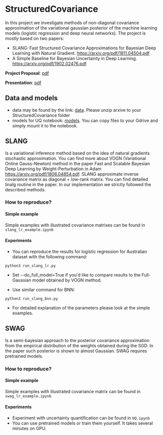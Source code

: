 # StructuredCovariance
In this project we investigate methods of non-diagonal covariance approximation of the variational gaussian posterior of the machine learning models (logistic regression and deep neural networks). The project is mostly based on two papers:
- SLANG: Fast Structured Covariance Approximations for Bayesian Deep Learning with Natural Gradient. https://arxiv.org/pdf/1811.04504.pdf
- A Simple Baseline for Bayesian Uncertainty in Deep Learning. https://arxiv.org/pdf/1902.02476.pdf

**Project Proposal**: [pdf](https://drive.google.com/file/d/1FFzTuCEyT-UvA8euSIRIvqpneYRZVzNw/view?usp=sharing)

**Presentation**: [pdf](https://drive.google.com/file/d/19xzaSg0eyreZk63jjm5FrRT7JLmkN8Vq/view?usp=sharing)

## Data and models
- data may be found by the link: [data](https://drive.google.com/file/d/1qSbHIVRQlq8rHkzAax1OLF4XHX5mPpy7/view?usp=sharing). 
Please unzip arxive to your StructuredCovariance folder
- models for UQ notebook: [models](https://drive.google.com/file/d/1Go0JiqKR2RB__LfLR5hGilpbVWXviZXt/view?usp=sharing).
You can copy files to your Gdrive and simply mount it to the notebook.

## SLANG
Is a variational inference method based on the idea of natural gradients stochastic approximation. You can find more about VOGN (Variational Online Gauss-Newton) method in the paper Fast and Scalable Bayesian Deep Learning by Weight-Perturbation in Adam https://arxiv.org/pdf/1806.04854.pdf. SLANG approximate inverse covariance matrix as diagonal + low-rank matrix. You can find detailed linalg routine in the paper. In our implementation we strictly followed the described methods.

### How to reproduce?
#### Simple example
Simple examples with illustrated covariance matrixes can be found in `slang_lr_example.ipynb`
#### Experiments
- You can reproduce the results for logistic regression for Australian dataset with the following command:

`python3 run_slang_lr.py`

- Set --do_full_model=True if you'd like to compare results to the Full-Gaussian model obtained by VOGN method.

- Use similar command for BNN:

`python3 run_slang_bnn.py`

- For detailed explanation of the parameters please look at the simple examples.

## SWAG 

Is a semi-bayesian approach to the posterior covariance approximation from the empirical distribution of the weights obtained during the SGD. In the paper such posterior is shown to almost Gaussian. SWAG requires pretrained models.

### How to reproduce?
#### Simple example
Simple examples with illustrated covariance matrix can be found in `swag_lr_example.ipynb`
#### Experiments
- Experiment with uncertainty quantification can be found in `UQ.ipynb`
- You can use pretrained models or train them yourself. It takes several minutes on GPU.
 
